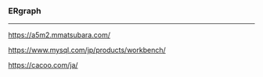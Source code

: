 ### ERgraph
---

https://a5m2.mmatsubara.com/

https://www.mysql.com/jp/products/workbench/

https://cacoo.com/ja/

```
```

```
```

```
```


